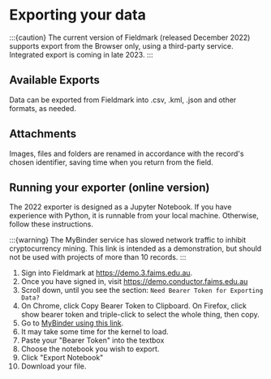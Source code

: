 # Exporting your data

:::{caution}
The current version of Fieldmark (released December 2022) supports export from the Browser only, using a third-party service. Integrated export is coming in late 2023.
:::

## Available Exports

Data can be exported from Fieldmark into .csv, .kml, .json and other formats, as needed.

## Attachments

Images, files and folders are renamed in accordance with the record's chosen identifier, saving time when you return from the field.

## Running your exporter (online version)

The 2022 exporter is designed as a Jupyter Notebook. If you have experience with Python, it is runnable from your local machine. Otherwise, follow these instructions.

:::{warning}
The MyBinder service has slowed network traffic to inhibit cryptocurrency mining. This link is intended as a demonstration, but should not be used with projects of more than 10 records.
:::

1. Sign into Fieldmark at https://demo.3.faims.edu.au.
1. Once you have signed in, visit https://demo.conductor.faims.edu.au
1. Scroll down, until you see the section: `Need Bearer Token for Exporting Data?
`
1. On Chrome, click Copy Bearer Token to Clipboard. On Firefox, click show bearer token and triple-click to select the whole thing, then copy.
1. Go to [MyBinder using this link](https://mybinder.org/v2/gh/FAIMS/FAIMS3-Jupyter-Exporter/HEAD?urlpath=voila%2Frender%2Fexporter.ipynb).
1. It may take some time for the kernel to load.
1. Paste your "Bearer Token" into the textbox
1. Choose the notebook you wish to export.
1. Click "Export Notebook"
1. Download your file.
